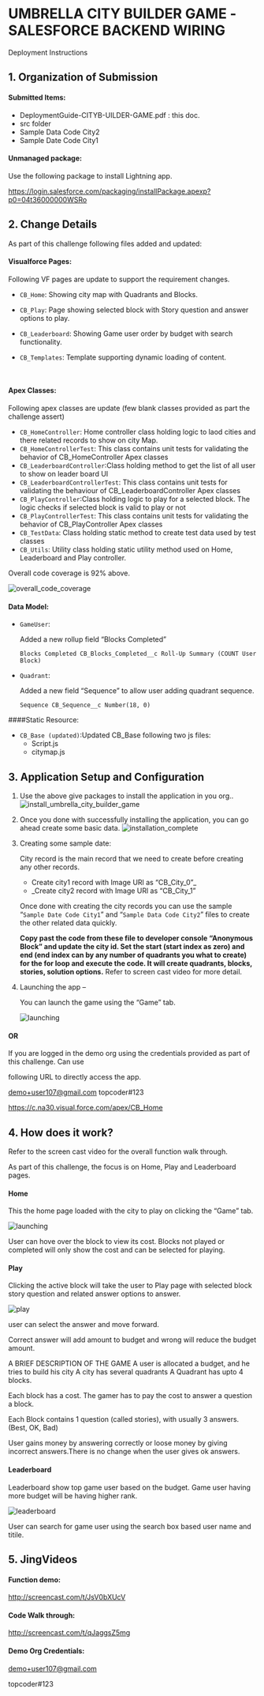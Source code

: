# UMBRELLA CITY BUILDER GAME ­ SALESFORCE BACKEND WIRING
Deployment Instructions
## 1. Organization of Submission
#### Submitted Items:

- DeploymentGuide­-CITY­B-UILDER­-GAME.pdf : this doc.
- src folder
- Sample Data Code City­2
- Sample Date Code City­1

#### Unmanaged package:

Use the following package to install Lightning app.

https://login.salesforce.com/packaging/installPackage.apexp?p0=04t36000000WSRo

## 2. Change Details
As part of this challenge following files added and updated: ­
#### Visualforce Pages:

Following VF pages are update to support the requirement changes.
- `CB_Home`: Showing city map with Quadrants and Blocks.
- `CB_Play`: Page showing selected block with Story question and answer options to play.


- `CB_Leaderboard`: Showing Game user order by budget with search functionality.
- `CB_Templates`: Template supporting dynamic loading of content.

  ​

#### Apex Classes:

Following apex classes are update (few blank classes provided as part the challenge assert)
- `CB_HomeController`: Home controller class holding logic to laod cities and there related records to show on city Map.
- `CB_HomeControllerTest`: This class contains unit tests for validating the behavior of CB_HomeController Apex classes
- `CB_LeaderboardController`:Class holding method to get the list of all user to show on leader board UI
- `CB_LeaderboardControllerTest`: This class contains unit tests for validating the behaviour of CB_LeaderboardController Apex classes
- `CB_PlayController`:Class holding logic to play for a selected block. The logic checks if selected block is valid to play or not
- `CB_PlayControllerTest`: This class contains unit tests for validating the behavior of CB_PlayController Apex classes
- `CB_TestData`: Class holding static method to create test data used by test classes
- `CB_Utils`: Utility class holding static utility method used on Home, Leaderboard and Play controller.

Overall code coverage is 92% above.

![overall_code_coverage](https://cloud.githubusercontent.com/assets/9164153/14348752/2dbdab2a-fcf1-11e5-8b0a-5defc0650b21.jpg)

#### Data Model:

- `GameUser`:

  Added a new rollup field “Blocks Completed”
  ```
  Blocks Completed CB_Blocks_Completed__c Roll-Up Summary (COUNT User Block)
  ```


- `Quadrant`:

  Added a new field “Sequence” to allow user adding quadrant sequence.
  ```
  Sequence CB_Sequence__c Number(18, 0)
  ```

####Static Resource:

- `CB_Base (updated)`:Updated CB_Base following two js files:
  - Script.js
  - citymap.js

## 3. Application Setup and Configuration

1. Use the above give packages to install the application in you org..
   ![install_umbrella_city_builder_game](https://cloud.githubusercontent.com/assets/9164153/14348749/2d1e69a2-fcf1-11e5-9e85-778c2a7eae9f.jpg)
2. Once you done with successfully installing the application, you can go ahead create some basic data.
   ![installation_complete](https://cloud.githubusercontent.com/assets/9164153/14348748/2d1de086-fcf1-11e5-8e69-cfa58935111b.jpg)
3. Creating some sample date:

   City record is the main record that we need to create before creating any other records.

   - Create city1 record with Image URl as “CB_City_0”_
   - _Create city2 record with Image URl as “CB_City_1”

   Once done with creating the city records you can use the sample “`Sample Date Code City­1`” and “`Sample Data Code City­2`” files to create the other related data quickly.

   **Copy past the code from these file to developer console “Anonymous Block” and update the city id. Set the start (start index as zero) and end (end index can by any number of quadrants you what to create) for the for loop and execute the code. It will create quadrants, blocks, stories, solution options.**
   Refer to screen cast video for more detail.

4. Launching the app –

   You can launch the game using the “Game” tab.

   ![launching](https://cloud.githubusercontent.com/assets/9164153/14348753/2dedab2c-fcf1-11e5-9ddf-68cd9c9b78e4.jpg)
#### OR

If you are logged in the demo org using the credentials provided as part of this challenge. Can use

following URL to directly access the app.

demo+user107@gmail.com
topcoder#123

https://c.na30.visual.force.com/apex/CB_Home
## 4. How does it work?

Refer to the screen cast video for the overall function walk through.

As part of this challenge, the focus is on Home, Play and Leaderboard pages.

#### Home

This the home page loaded with the city to play on clicking the “Game” tab.

![launching](https://cloud.githubusercontent.com/assets/9164153/14348753/2dedab2c-fcf1-11e5-9ddf-68cd9c9b78e4.jpg)

User can hove over the block to view its cost. Blocks not played or completed will only show the cost and can be selected for playing.

#### Play

Clicking the active block will take the user to Play page with selected block story question and related answer options to answer.

![play](https://cloud.githubusercontent.com/assets/9164153/14348750/2d8314e2-fcf1-11e5-8544-05585dbd0d5d.jpg)

user can select the answer and move forward.

Correct answer will add amount to budget and wrong will reduce the budget amount.

A BRIEF DESCRIPTION OF THE GAME
A user is allocated a budget, and he tries to build his city
A city has several quadrants
A Quadrant has upto 4 blocks.

Each block has a cost. The gamer has to pay the cost to answer a question a block.

Each Block contains 1 question (called stories), with usually 3 answers.(Best, OK, Bad)

User gains money by answering correctly or loose money by giving incorrect answers.There is no change when the user gives ok answers.
#### Leaderboard

Leaderboard show top game user based on the budget. Game user having more budget will be having higher rank.

![leaderboard](https://cloud.githubusercontent.com/assets/9164153/14348754/2df01b46-fcf1-11e5-90d0-1aeb8e49ad53.jpg)

User can search for game user using the search box based user name and titile.
## 5. JingVideos

#### Function demo:

http://screencast.com/t/JsV0bXUcV
#### Code Walk through:

http://screencast.com/t/qJaggsZ5mg
#### Demo Org Credentials:

demo+user107@gmail.com

topcoder#123